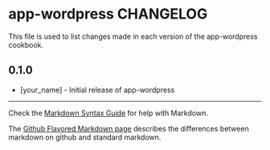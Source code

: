 app-wordpress CHANGELOG
=======================

This file is used to list changes made in each version of the app-wordpress cookbook.

0.1.0
-----
- [your_name] - Initial release of app-wordpress

- - -
Check the [Markdown Syntax Guide](http://daringfireball.net/projects/markdown/syntax) for help with Markdown.

The [Github Flavored Markdown page](http://github.github.com/github-flavored-markdown/) describes the differences between markdown on github and standard markdown.
